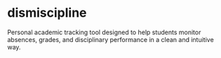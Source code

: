 # dismiscipline
Personal academic tracking tool designed to help students monitor absences, grades, and disciplinary performance in a clean and intuitive way.
